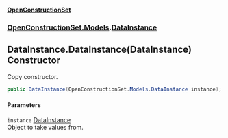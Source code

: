 #### [OpenConstructionSet](index.md 'index')
### [OpenConstructionSet.Models](index.md#OpenConstructionSet_Models 'OpenConstructionSet.Models').[DataInstance](Q639LdTdLKV33AGqgr4Bkw.md 'OpenConstructionSet.Models.DataInstance')
## DataInstance.DataInstance(DataInstance) Constructor
Copy constructor.  
```csharp
public DataInstance(OpenConstructionSet.Models.DataInstance instance);
```
#### Parameters
<a name='OpenConstructionSet_Models_DataInstance_DataInstance(OpenConstructionSet_Models_DataInstance)_instance'></a>
`instance` [DataInstance](Q639LdTdLKV33AGqgr4Bkw.md 'OpenConstructionSet.Models.DataInstance')  
Object to take values from.
  
